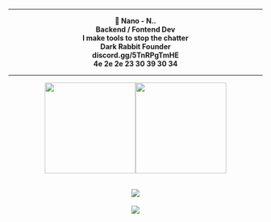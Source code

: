 
<center>
<p align="middle"><img align="middle" style="width: 10px;" src="https://freepngimg.com/thumb/bart_simpson/84871-homer-bart-area-donuts-artwork-simpson-thumb.png"> </img>
<hr>
<p align="middle"><b>🎩 Nano - N..<br>
	Backend / Fontend Dev<br>
        I make tools to stop the chatter<br>
	Dark Rabbit Founder<br>
	discord.gg/5TnRPgTmHE<br>
        4e 2e 2e 23 30 39 30 34
<hr>
	


<p align="middle"><img height="180em" src="https://github-readme-stats.vercel.app/api?username=DarkRabbit-0&show_icons=true&theme=radical" /><img height="180em" src="https://github-readme-stats-eight-theta.vercel.app/api/top-langs/?username=DarkRabbit-0&theme=radical&layout=compact&exclude_lang=java+r" /><br><br>
	<p align="middle"><img src="https://github-readme-stats.vercel.app/api/top-langs/?username=DarkRabbit-0&langs_count=8&theme=radical&layout=compact">  </img><br><br>

<img src="https://komarev.com/ghpvc/?username=DarkRabbit-0&style=flat-square">

</p>
